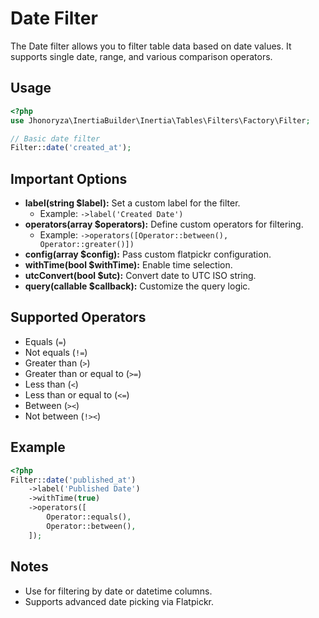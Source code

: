 # Date Filter

The Date filter allows you to filter table data based on date values. It supports single date, range, and various comparison operators.

## Usage

```php
<?php
use Jhonoryza\InertiaBuilder\Inertia\Tables\Filters\Factory\Filter;

// Basic date filter
Filter::date('created_at');
```

## Important Options

- **label(string $label):** Set a custom label for the filter.
  - Example: `->label('Created Date')`
- **operators(array $operators):** Define custom operators for filtering.
  - Example: `->operators([Operator::between(), Operator::greater()])`
- **config(array $config):** Pass custom flatpickr configuration.
- **withTime(bool $withTime):** Enable time selection.
- **utcConvert(bool $utc):** Convert date to UTC ISO string.
- **query(callable $callback):** Customize the query logic.

## Supported Operators

- Equals (`=`)
- Not equals (`!=`)
- Greater than (`>`)
- Greater than or equal to (`>=`)
- Less than (`<`)
- Less than or equal to (`<=`)
- Between (`><`)
- Not between (`!><`)

## Example

```php
<?php
Filter::date('published_at')
    ->label('Published Date')
    ->withTime(true)
    ->operators([
        Operator::equals(),
        Operator::between(),
    ]);
```

## Notes

- Use for filtering by date or datetime columns.
- Supports advanced date picking via Flatpickr.
